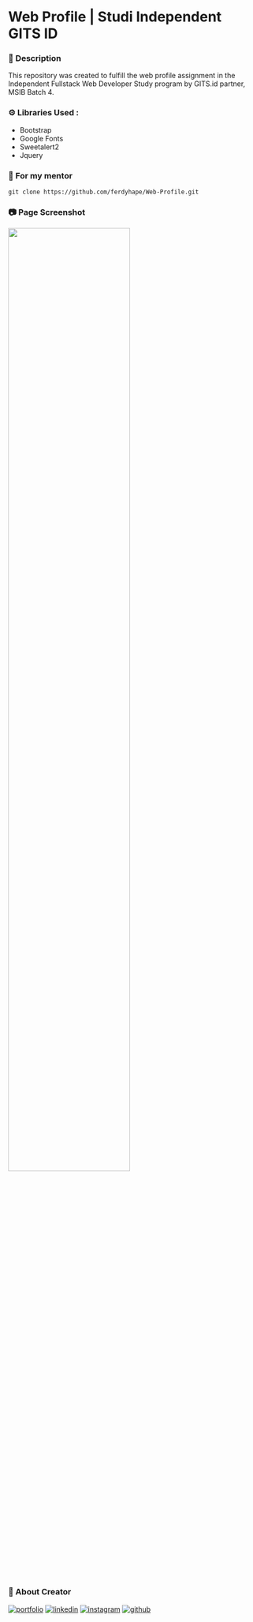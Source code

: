 # Web Profile | Studi Independent GITS ID
### :open_book: Description
This repository was created to fulfill the web profile assignment in the Independent Fullstack Web Developer Study program by GITS.id partner, MSIB Batch 4.

### :gear: Libraries Used :
 - Bootstrap
 - Google Fonts
 - Sweetalert2
 - Jquery

### :man: For my mentor
    
    git clone https://github.com/ferdyhape/Web-Profile.git
   
### :camera: Page Screenshot
<img src="https://user-images.githubusercontent.com/75787853/220665715-7ae98a95-8e0a-4c1c-9e0b-39f2f712ea1d.jpeg" width=70% height=70%><br>

### :link: About Creator
[![portfolio](https://img.shields.io/badge/my_portfolio-000?style=for-the-badge&logo=ko-fi&logoColor=white)](https://www.ferdyhape.site/)
[![linkedin](https://img.shields.io/badge/linkedin-0A66C2?style=for-the-badge&logo=linkedin&logoColor=white)](https://www.linkedin.com/in/ferdy-hahan-pradana)
[![instagram](https://img.shields.io/badge/instagram-833AB4?style=for-the-badge&logo=instagram&logoColor=white)](https://instagram.com/ferdyhape)
[![github](https://img.shields.io/badge/github-333?style=for-the-badge&logo=github&logoColor=white)](https://github.com/ferdyhape)
